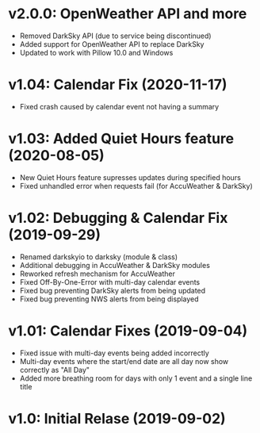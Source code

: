 # v2.0.0: OpenWeather API and more
* Removed DarkSky API (due to service being discontinued)
* Added support for OpenWeather API to replace DarkSky
* Updated to work with Pillow 10.0 and Windows


# v1.04: Calendar Fix (2020-11-17)
* Fixed crash caused by calendar event not having a summary

# v1.03: Added Quiet Hours feature (2020-08-05)
* New Quiet Hours feature supresses updates during specified hours
* Fixed unhandled error when requests fail (for AccuWeather & DarkSky)

# v1.02: Debugging & Calendar Fix (2019-09-29)
* Renamed darkskyio to darksky (module & class)
* Additional debugging in AccuWeather & DarkSky modules
* Reworked refresh mechanism for AccuWeather
* Fixed Off-By-One-Error with multi-day calendar events
* Fixed bug preventing DarkSky alerts from being updated
* Fixed bug preventing NWS alerts from being displayed

# v1.01: Calendar Fixes (2019-09-04)
* Fixed issue with multi-day events being added incorrectly
* Multi-day events where the start/end date are all day now show correctly as "All Day"
* Added more breathing room for days with only 1 event and a single line title

# v1.0: Initial Relase (2019-09-02)
